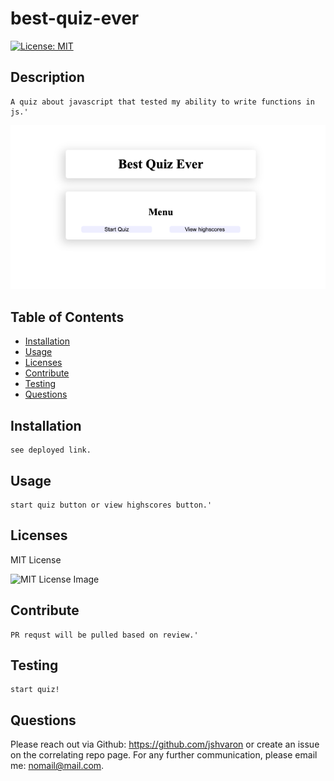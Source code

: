 # best-quiz-ever

   [![License: MIT](https://img.shields.io/badge/License-MIT-yellow.svg)](https://opensource.org/licenses/MIT) 

## Description
    
    A quiz about javascript that tested my ability to write functions in js.'
![quiz](/Screenshot%202023-05-03%20at%202.07.52%20PM.png)
## Table of Contents

    
- [Installation](#installation) 
- [Usage](#usage) 
- [Licenses](#licenses) 
- [Contribute](#contribute) 
- [Testing](#testing) 
- [Questions](#questions)


    
## Installation
    
    see deployed link.

## Usage

    start quiz button or view highscores button.'

## Licenses

    

MIT License

![MIT License Image](assets/MIT.png)

## Contribute

    PR requst will be pulled based on review.'

## Testing

    start quiz! 

## Questions
 

Please reach out via Github: https://github.com/jshvaron or create an issue on the correlating repo page. For any further communication, please email me: nomail@mail.com.


